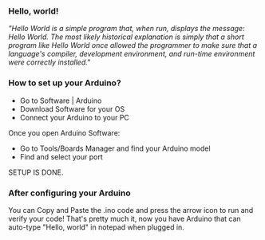 ### Hello, world!

<i>"Hello World is a simple program that, when run, displays the message: Hello World. The most likely historical explanation is simply that a short program like Hello World once allowed the programmer to make sure that a language's compiler, development environment, and run-time environment were correctly installed."</i>

### How to set up your Arduino?

- Go to Software | Arduino
- Download Software for your OS
- Connect your Arduino to your PC

Once you open Arduino Software:
- Go to Tools/Boards Manager and find your Arduino model
- Find and select your port

SETUP IS DONE.

### After configuring your Arduino

You can Copy and Paste the .ino code and press the arrow icon to run and verify your code!
That's pretty much it, now you have Arduino that can auto-type "Hello, world" in notepad when plugged in.

